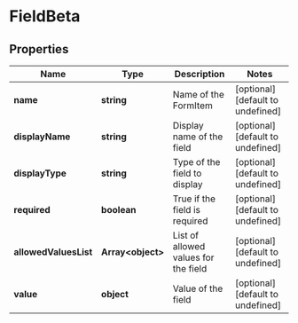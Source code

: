# FieldBeta

## Properties

Name | Type | Description | Notes
------------ | ------------- | ------------- | -------------
**name** | **string** | Name of the FormItem | [optional] [default to undefined]
**displayName** | **string** | Display name of the field | [optional] [default to undefined]
**displayType** | **string** | Type of the field to display | [optional] [default to undefined]
**required** | **boolean** | True if the field is required | [optional] [default to undefined]
**allowedValuesList** | **Array&lt;object&gt;** | List of allowed values for the field | [optional] [default to undefined]
**value** | **object** | Value of the field | [optional] [default to undefined]

